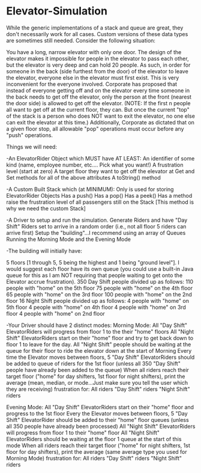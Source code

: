 # Elevator-Simulation
While the generic implementations of a stack and queue are great, they don't necessarily work for all cases.  Custom versions of these data types are sometimes still needed.  Consider the following situation:

You have a long, narrow elevator with only one door.  The design of the elevator makes it impossible for people in the elevator to pass each other, but the elevator is very deep and can hold 20 people.  As such, in order for someone in the back (side furthest from the door) of the elevator to leave the elevator, everyone else in the elevator must first exist.  This is very inconvenient for the everyone involved.  Corporate has proposed that instead of everyone getting off and on the elevator every time someone in the back needs to get off the elevator, only the person at the front (nearest the door side) is allowed to get off the elevator.  (NOTE: If the first n people all want to get off at the current floor, they can.  But once the current "top" of the stack is a person who does NOT want to exit the elevator, no one else can exit the elevator at this time.)  Additionally, Corporate as dictated that on a given floor stop, all allowable "pop" operations must occur before any "push" operations.

Things we will need:

-An ElevatorRider Object which MUST have AT LEAST:
An identifier of some kind (name, employee number, etc....  Pick what you want!)
A frustration level (start at zero)
A target floor they want to get off the elevator at
Get and Set methods for all of the above attributes
A toString() method

-A Custom Built Stack which (at MINIMUM):
Only is used for storing ElevatorRider Objects
Has a push()
Has a pop()
Has a peek()
Has a method raise the frustration level of all passengers still on the Stack [This method is why we need the custom Stack]

-A Driver to setup and run the simulation.
Generate Riders and have "Day Shift" Riders set to arrive in a random order (i.e., not all floor 5 riders can arrive first)
Setup the "building"...I recommend using an array of Queues
Running the Morning Mode and the Evening Mode

-The building will initially have:

5 floors [1 through 5, 5 being the highest and 1 being "ground level"].  I would suggest each floor have its own queue (you could use a built-in Java queue for this as I am NOT requiring that people waiting to get onto the Elevator accrue frustration).
350 Day Shift people divided up as follows:
110 people with "home" on the 5th floor
75 people with "home" on the 4th floor
65 people with "home" on the 3rd floor
100 people with "home" on the 2nd floor
16 Night Shift people divided up as follows:
4 people with "home" on 5th floor
4 people with "home" on 4th floor
4 people with "home" on 3rd floor
4 people with "home" on 2nd floor

-Your Driver should have 2 distinct modes:
Morning Mode:
All "Day Shift" ElevatorRiders will progress from floor 1 to the their "home" floors
All "Night Shift" ElevatorRiders start on their "home" floor and try to get back down to floor 1 to leave for the day. 
All "Night Shift" people should be waiting at the queue for their floor to ride the elevator down at the start of Morning
Every time the Elevator moves between floors, 5 "Day Shift" ElevatorRiders should be added to queue of riders for the 1st floor (unless all 350 "Day Shift" people have already been added to the queue)
When all riders reach their target floor ("home" for day shifters, 1st floor for night shifters), print the average (mean, median, or mode...Just make sure you tell the user which they are receiving) frustration for:
All riders
"Day Shift" riders
"Night Shift" riders

Evening Mode:
All "Day Shift" ElevatorRiders start on their "home" floor and progress to the 1st floor
Every the Elevator moves between floors, 5 "Day Shift" ElevatorRider should be added to their "home" floor queues (unless all 350 people have already been processed)
All "Night Shift" ElevatorRiders will progress from floor 1 to their "home" floor
All "Night Shift" ElevatorRiders should be waiting at the floor 1 queue at the start of this mode
When all riders reach their target floor ("home" for night shifters, 1st floor for day shifters), print the average (same average type you used for Morning Mode) frustration for:
All riders
"Day Shift" riders
"Night Shift" riders
